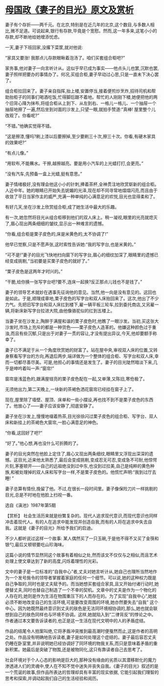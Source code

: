 # [母国政《妻子的目光》原文及赏析](https://www.vrrw.net/wx/15314.html)

妻子有个存折——两千元。在北京,特别是在近几年的北京,这个数目,与多数人相比,微不足道。可说起来,银行有存款,毕竟是个宽慰。然而,这一年多来,这笔小小的存款,却不断地给她增添忧虑。

一天,妻子下班回家,没撂下菜筐,就对他说:

“家具又要涨! 我那点儿存款眼瞅着泡汤了。咱们买套组合柜吧?”

家务事,他对妻子一向言听计从。这似乎早已成为事实——他点头儿也罢,沉默也罢,妻子照样把要办的事情办了。何况,买组合柜,妻子早动过心思,只是一直未下决心罢了。

组合柜拉回来了。妻子亲自指挥,抬上楼,安置停当,接着便煎炒烹炸,招待司机和帮助抬柜子的同事们喝酒吃饭,忙得脚后跟不着地。帮忙的人刚刚下楼,她便把他的两个旧背心降为抹布,将组合柜从上到下、从左到右、一格儿一格儿、一个抽屉一个抽屉地擦了一遍,然后坐到对面的沙发上,只望一眼,就拍手赞道:“真棒! 屋里整个儿改观了。你看呢?”

“不错。”他确实觉得不错。

“这是擦漆,懂吗?刷上漆以后要擦掉,至少要刷三十次,擦三十次。你看,有硬木家具的效果吧?”

“有点儿像。”

“用软布,不能蘸水。干擦,越擦越亮。要是用小汽车的上光蜡打打,会更亮。”

“没有汽车,先预备一盒上光蜡,挺有意思。”

妻子情绪极好,没有理会他这小小的针刺,捧着茶杯,全神贯注地欣赏崭新的组合柜。人近中年。她的眼睛已开始失去妩媚的光泽,现在却不同寻常地熠熠闪亮,而且由于收敛了平日当家作主的威严,充满一种单纯的心满意足的欢悦,目光也显得柔和了。

有好几天,坐在沙发上欣赏组合柜,成了她生活中最大的乐趣。

有一次,她忽然将目光从组合柜移到他们的双人床上。稍一凝视,眼里的光亮就熄灭了,眉心现出两条细细的皱纹,显示出一种难言的遗憾。

“你看,组合柜是栗子皮色的,床是米黄色的,太不协调了!”

他早已觉察,只是不愿声张,这时索性告诉她:“我的写字台,也是米黄的。”

“可不是!”妻子的目光飞快地扫向窗下的写字台,眉心的细纹加深了,眼睛里的遗憾已经变成挑剔,“当初要是买栗子皮色的就好了。”

“栗子皮色是这两年才时兴的。”

“干脆,给你换一张写字台吧?要不,连床一起换?反正那点儿钱也不是钱了。”

妻子的领导艺术就妙在遇事先征询他的意见。当然,他一向是没有意见的。这回也是如此。于是,顺理成章地,栗子皮色的写字台和双人床抬回来了。这次,他出了不少力气。先把旧写字台和双人床扛到楼下,雇一辆平板三轮车,拉到委托商店,又另雇一辆,将新床新写字台拉进大院,由他像骆驼似的扛到五楼上。

当妻子坐在沙发上,陶醉于满屋和谐的栗子皮色时,他瞧了一眼沙发。当初,买这张大沙发时,市场上充斥的都是一种货色——栗子皮色人造革的。他嫌这种颜色过于重浊,而且有些沉郁,只是出于对妻子一贯的容让,才没有提出异议,今天,他却要额手称幸了。

妻子已不满足于从一个角度欣赏她的财富了。站在屋中央,审视双人床的位置,又转身察看写字台的方向,再退后两步,端详做为一个整体的组合柜、写字台和双人床,幸而一切都尽善尽美。可是,他担心的事情还是发生了。妻子的目光陡然暗淡下来,几乎是呻吟着叫一声:“窗帘!”

窗帘是浅蓝色的,跟满屋锃亮的栗子皮色配在一起,又单薄,又陈旧,寒伧极了。

无须他出力,第二天晚上,一块新的茶褐色洒花窗帘已经挂在窗子上了。

现在,屋里除了墙壁、屋顶、床单和一些小摆设,再也找不到不是栗子皮色的东西了。他放心了——妻子应该安静了,彻底安静了。

妻子坐在沙发上,慢慢地啜着热茶,目光徐徐闪过栗子皮色的组合柜、写字台、双人床和新挂上的茶褐色大窗帘,一脸心满意足的神色。

“你看,这回好了吧?”

“好了。”他心想,再也没什么可折腾的了。

妻子的目光突然在他脸上定住了,眉心又现出两条细纹,眼睛里又浮现出深深的遗憾。这目光,近来他太熟悉了,最后会变成挑剔,变成忍无可忍,变成急不可耐,他惊愕片刻,茅塞顿开——自己的远祖绝没到过中东,也没到过拉美,自己是纯粹的黄色种族,和被处理掉的双人床和写字台一样,不是栗子皮色的。他慌忙声明:“我到过厅去睡! ”

妻子总算有情份,挽留了他。不过,在很长一段时间里。妻子像保险刀片一样挑剔的目光,总是不时地在他脸上扫视一番。

选自《滇池》1987年第5期



【赏析】 社会生活历来就是纷繁复杂的。现代人追求现代意识,而现代意识也同样冲击着现代人。有的人在追求中能发现并创造自我,而有的人将在追求中失去自我。这就是《妻子的目光》所给予我们的启迪。

不少人都听说过这样一个故事: 某人偶然买了一只玉碗,于是他不得不又买了金筷和银勺,最后又顿顿要吃山珍海味。

这篇小说的情节显然同这个故事有着相似之处,然而该文不仅仅与之相似,而且艺术处理上使文章达到了新的高度,闪烁着理性的光彩。

文中的妻子是一位标准的“自我中心”者,丈夫对她言听计从,她自己也理所当然地作为一个发号施令的领导者掌握着家庭的任何一个细节。可以说,她的这种权力既是自己争取的,同时也是丈夫赋予的。而当她想买套组合家具,且又开始付诸行动时,她便替丈夫,同时也替自己制造了一个不幸的契机。文章中的丈夫是作为一个物化的人存在的,她则是作为生活在物围重压下的人而存在的。为了实现“自我中心”,她就必须不断地改变自己的生活环境,可是要改变周围的环境,她亦然要失去“自我” 这个中心。因为她既然最终意识到丈夫的肤色是无法同环境相协调的,那么,她也就会联想到自己的肤色同样也与环境不协调。这样,她就陷入到“二律背反”的悖论之中。作者通过本文要告诉读者的,也正是这一生活在现代文明中的人的矛盾症结。

作品的结尾令人拍案叫绝,它将矛盾冲突推到最高潮时便戛然而止,这是作者的高明之处。作品没有明确地告诉读者,妻子是如何处理这个症结的。妻子最后容忍丈夫仍睡在卧室里,并非说明她已经协调好了同环境的物我关系,而只是意味着矛盾的重新积累。她最后是突破了物围,还是被物同化,这只有靠读者自己去思考了。

社会环境对于个人心态的影响是巨大的,那种没有缘由的劣质以其潜移默化的魔力渗透进人们的灵魂中,使人在不知不觉中迷失并丧失自我。《妻子的目光》叙述的是一个荒诞的故事,但作品所表达的哲理却具有丰富的现实依据, 它能引起我们理智的思考和探索,并调动起我们自己的生活经验和阅历。

